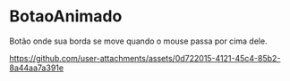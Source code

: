 # BotaoAnimado
Botão onde sua borda se move quando o mouse passa por cima dele.

https://github.com/user-attachments/assets/0d722015-4121-45c4-85b2-8a44aa7a391e
